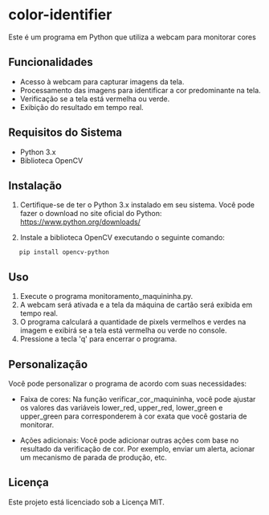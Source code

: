# color-identifier
Este é um programa em Python que utiliza a webcam para monitorar cores

## Funcionalidades

- Acesso à webcam para capturar imagens da tela.
- Processamento das imagens para identificar a cor predominante na tela.
- Verificação se a tela está vermelha ou verde.
- Exibição do resultado em tempo real.

## Requisitos do Sistema

- Python 3.x
- Biblioteca OpenCV

## Instalação

1. Certifique-se de ter o Python 3.x instalado em seu sistema. Você pode fazer o download no site oficial do Python: https://www.python.org/downloads/

2. Instale a biblioteca OpenCV executando o seguinte comando:

```shell
   pip install opencv-python
   ```

## Uso

1. Execute o programa monitoramento_maquininha.py.
2. A webcam será ativada e a tela da máquina de cartão será exibida em tempo real.
3. O programa calculará a quantidade de pixels vermelhos e verdes na imagem e exibirá se a tela está vermelha ou verde no console.
4. Pressione a tecla 'q' para encerrar o programa.

## Personalização

Você pode personalizar o programa de acordo com suas necessidades:

- Faixa de cores: Na função verificar_cor_maquininha, você pode ajustar os valores das variáveis lower_red, upper_red, lower_green e upper_green para corresponderem à cor exata que você gostaria de monitorar.

- Ações adicionais: Você pode adicionar outras ações com base no resultado da verificação de cor. Por exemplo, enviar um alerta, acionar um mecanismo de parada de produção, etc.

## Licença

Este projeto está licenciado sob a Licença MIT.